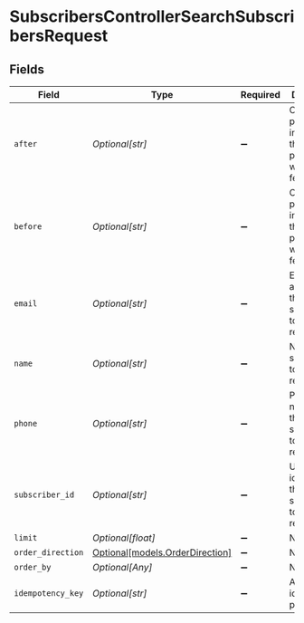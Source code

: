# SubscribersControllerSearchSubscribersRequest


## Fields

| Field                                                                             | Type                                                                              | Required                                                                          | Description                                                                       |
| --------------------------------------------------------------------------------- | --------------------------------------------------------------------------------- | --------------------------------------------------------------------------------- | --------------------------------------------------------------------------------- |
| `after`                                                                           | *Optional[str]*                                                                   | :heavy_minus_sign:                                                                | Cursor for pagination indicating the starting point after which to fetch results. |
| `before`                                                                          | *Optional[str]*                                                                   | :heavy_minus_sign:                                                                | Cursor for pagination indicating the ending point before which to fetch results.  |
| `email`                                                                           | *Optional[str]*                                                                   | :heavy_minus_sign:                                                                | Email address of the subscriber to filter results.                                |
| `name`                                                                            | *Optional[str]*                                                                   | :heavy_minus_sign:                                                                | Name of the subscriber to filter results.                                         |
| `phone`                                                                           | *Optional[str]*                                                                   | :heavy_minus_sign:                                                                | Phone number of the subscriber to filter results.                                 |
| `subscriber_id`                                                                   | *Optional[str]*                                                                   | :heavy_minus_sign:                                                                | Unique identifier of the subscriber to filter results.                            |
| `limit`                                                                           | *Optional[float]*                                                                 | :heavy_minus_sign:                                                                | N/A                                                                               |
| `order_direction`                                                                 | [Optional[models.OrderDirection]](../models/orderdirection.md)                    | :heavy_minus_sign:                                                                | N/A                                                                               |
| `order_by`                                                                        | *Optional[Any]*                                                                   | :heavy_minus_sign:                                                                | N/A                                                                               |
| `idempotency_key`                                                                 | *Optional[str]*                                                                   | :heavy_minus_sign:                                                                | A header for idempotency purposes                                                 |